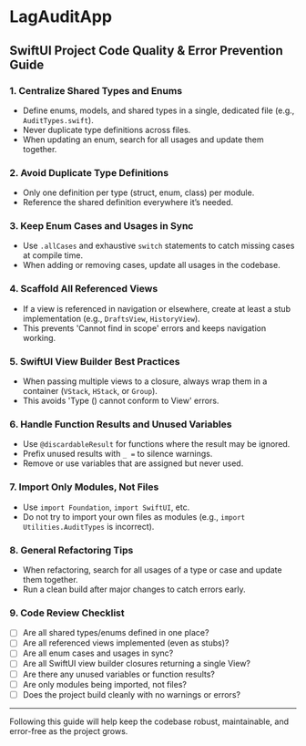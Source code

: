 # LagAuditApp

## SwiftUI Project Code Quality & Error Prevention Guide

### 1. Centralize Shared Types and Enums
- Define enums, models, and shared types in a single, dedicated file (e.g., `AuditTypes.swift`).
- Never duplicate type definitions across files.
- When updating an enum, search for all usages and update them together.

### 2. Avoid Duplicate Type Definitions
- Only one definition per type (struct, enum, class) per module.
- Reference the shared definition everywhere it’s needed.

### 3. Keep Enum Cases and Usages in Sync
- Use `.allCases` and exhaustive `switch` statements to catch missing cases at compile time.
- When adding or removing cases, update all usages in the codebase.

### 4. Scaffold All Referenced Views
- If a view is referenced in navigation or elsewhere, create at least a stub implementation (e.g., `DraftsView`, `HistoryView`).
- This prevents 'Cannot find in scope' errors and keeps navigation working.

### 5. SwiftUI View Builder Best Practices
- When passing multiple views to a closure, always wrap them in a container (`VStack`, `HStack`, or `Group`).
- This avoids 'Type () cannot conform to View' errors.

### 6. Handle Function Results and Unused Variables
- Use `@discardableResult` for functions where the result may be ignored.
- Prefix unused results with `_ =` to silence warnings.
- Remove or use variables that are assigned but never used.

### 7. Import Only Modules, Not Files
- Use `import Foundation`, `import SwiftUI`, etc.
- Do not try to import your own files as modules (e.g., `import Utilities.AuditTypes` is incorrect).

### 8. General Refactoring Tips
- When refactoring, search for all usages of a type or case and update them together.
- Run a clean build after major changes to catch errors early.

### 9. Code Review Checklist
- [ ] Are all shared types/enums defined in one place?
- [ ] Are all referenced views implemented (even as stubs)?
- [ ] Are all enum cases and usages in sync?
- [ ] Are all SwiftUI view builder closures returning a single View?
- [ ] Are there any unused variables or function results?
- [ ] Are only modules being imported, not files?
- [ ] Does the project build cleanly with no warnings or errors?

---

Following this guide will help keep the codebase robust, maintainable, and error-free as the project grows. 